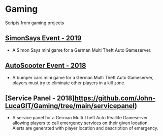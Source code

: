 # Gaming
Scripts from gaming projects


## [SimonSays Event - 2019](https://github.com/John-LucaGIT/Gaming/tree/main/simonsays)
- A Simon Says mini game for a German Multi Theft Auto Gameserver.

## [AutoScooter Event - 2018](https://github.com/John-LucaGIT/Gaming/tree/main/autoscooter)
- A bumper cars mini game for a German Multi Theft Auto Gameserver, players must try to eliminate other players in a kill zone.

## [Service Panel - 2018]https://github.com/John-LucaGIT/Gaming/tree/main/servicepanel)
- A service panel for a German Multi Theft Auto Reallife Gameserver allowing players to call emergency services on their given location. Alerts are generated with player location and description of emergency.